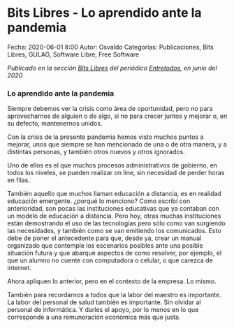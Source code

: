 Bits Libres - Lo aprendido ante la pandemia
==================================

Fecha: 2020-06-01 8:00
Autor: Osvaldo
Categorías: Publicaciones, Bits Libres, GULAG, Software Libre, Free Software

_Publicado en la sección [Bits Libres](http://www.gulag.org.mx/revista/2016-05-10-Bits-Libres.html) del periódico [Entretodos](http://periodicoentretodos.com/), en junio del 2020_

<!-- break -->

### Lo aprendido ante la pandemia

Siempre debemos ver la crisis como área de oportunidad, pero no para aprovecharnos de alguien o de algo, si no para crecer juntos y mejorar o, en su defecto, mantenernos unidos.

Con la crisis de la presente pandemia hemos visto muchos puntos a mejorar, unos que siempre se han mencionado de una o de otra manera, y a distintas personas, y también otros nuevos y otros ignorados.

Uno de ellos es el que muchos procesos administrativos de gobierno, en todos los niveles, se pueden realizar on line, sin necesidad de perder horas en filas.

También aquello que muchos llaman educación a distancia, es en realidad educación emergente. ¿porqué lo menciono? Como escribí con anterioridad, son pocas las instituciones educativas que ya contaban con un modelo de educación a distancia. Pero hoy, otras muchas instituciones están demostrando el uso de las tecnologías pero sólo como van surgiendo las necesidades, y también como se van emitiendo los comunicados. Esto debe de poner el antecedente para que, desde ya, crear un manual organizado que contemple los escenarios posibles ante una posible situación futura y que abarque aspectos de como resolver, por ejemplo, el que un alumno no cuente con computadora o celular, o que carezca de internet.

Ahora apliquen lo anterior, pero en el contexto de la empresa. Lo mismo.

También para recordarnos a todos que la labor del maestro es importante. La labor del personal de salud también es importante. Sin olvidar al personal de informática. Y darles el apoyo, por lo menos en lo que corresponde a una remuneración económica más que justa.
